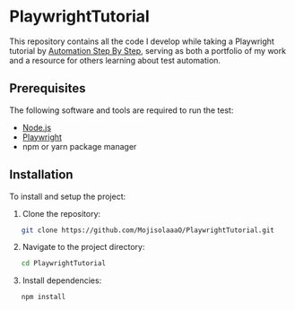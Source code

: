 # PlaywrightTutorial
This repository contains all the code I develop while taking a Playwright tutorial by [Automation Step By Step](https://www.youtube.com/watch?v=4_m3HsaNwOE), serving as both a portfolio of my work and a resource for others learning about test automation.


## Prerequisites
The following software and tools are required to run the test:
- [Node.js](https://nodejs.org/)
- [Playwright](https://playwright.dev/)
- npm or yarn package manager

## Installation
To install and setup the project:
1. Clone the repository:
```bash
   git clone https://github.com/MojisolaaaO/PlaywrightTutorial.git
```

2. Navigate to the project directory:
```bash
   cd PlaywrightTutorial
```

3. Install dependencies:
```bash
   npm install
```
